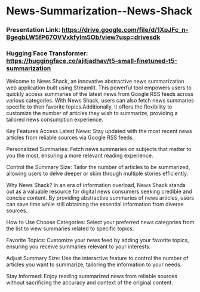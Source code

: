 # News-Summarization--News-Shack 
### Presentation Link: https://drive.google.com/file/d/1XpJFc_n-BgeqbLW5fP67OVVxkfylm5Ob/view?usp=drivesdk
### Hugging Face Transformer: https://huggingface.co/ajitjadhav/t5-small-finetuned-t5-summarization

Welcome to News Shack, an innovative abstractive news summarization web application built using Streamlit. This powerful tool empowers users to quickly access summaries of the latest news from Google RSS feeds across various categories. With News Shack, users can also fetch news summaries specific to their favorite topics.Additionally, it offers the flexibility to customize the number of articles they wish to summarize, providing a tailored news consumption experience.

Key Features
Access Latest News: Stay updated with the most recent news articles from reliable sources via Google RSS feeds.

Personalized Summaries: Fetch news summaries on subjects that matter to you the most, ensuring a more relevant reading experience.

Control the Summary Size: Tailor the number of articles to be summarized, allowing users to delve deeper or skim through multiple stories efficiently.

Why News Shack?
In an era of information overload, News Shack stands out as a valuable resource for digital news consumers seeking credible and concise content. By providing abstractive summaries of news articles, users can save time while still obtaining the essential information from diverse sources.

How to Use
Choose Categories: Select your preferred news categories from the list to view summaries related to specific topics.

Favorite Topics: Customize your news feed by adding your favorite topics, ensuring you receive summaries relevant to your interests.

Adjust Summary Size: Use the interactive feature to control the number of articles you want to summarize, tailoring the information to your needs.

Stay Informed: Enjoy reading summarized news from reliable sources without sacrificing the accuracy and context of the original content.
